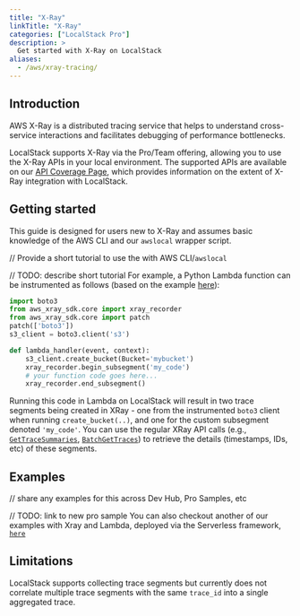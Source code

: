 ```yaml
---
title: "X-Ray"
linkTitle: "X-Ray"
categories: ["LocalStack Pro"]
description: >
  Get started with X-Ray on LocalStack
aliases:
  - /aws/xray-tracing/
---
```


## Introduction

AWS X-Ray is a distributed tracing service that helps to understand cross-service interactions and facilitates
debugging of performance bottlenecks.

LocalStack supports X-Ray via the Pro/Team offering, allowing
you to use the X-Ray APIs in your local environment.
The supported APIs are available on our [API Coverage Page](https://docs.localstack.cloud/references/coverage/coverage_xray/),
which provides information on the extent of X-Ray integration with LocalStack.

## Getting started

This guide is designed for users new to X-Ray and assumes basic
knowledge of the AWS CLI and our `awslocal` wrapper script.

// Provide a short tutorial to use the <Service Name> with AWS CLI/`awslocal`

// TODO: describe short tutorial
For example, a Python Lambda function can be instrumented as follows (based on the example [here](https://docs.aws.amazon.com/lambda/latest/dg/python-tracing.html)):

```python
import boto3
from aws_xray_sdk.core import xray_recorder
from aws_xray_sdk.core import patch
patch(['boto3'])
s3_client = boto3.client('s3')

def lambda_handler(event, context):
    s3_client.create_bucket(Bucket='mybucket')
    xray_recorder.begin_subsegment('my_code')
    # your function code goes here...
    xray_recorder.end_subsegment()
```

Running this code in Lambda on LocalStack will result in two trace segments being created in XRay - one from the instrumented `boto3` client when running `create_bucket(..)`, and one for the custom subsegment denoted `'my_code'`. You can use the regular XRay API calls (e.g., [`GetTraceSummaries`](https://docs.aws.amazon.com/xray/latest/api/API_GetTraceSummaries.html), [`BatchGetTraces`](https://docs.aws.amazon.com/xray/latest/api/API_BatchGetTraces.html)) to retrieve the details (timestamps, IDs, etc) of these segments.

## Examples

// share any examples for this <Service Name> across Dev Hub, Pro Samples, etc

// TODO: link to new pro sample
You can also checkout another of our examples with Xray and Lambda, deployed via the Serverless framework, [`here`](https://github.com/localstack/localstack-pro-samples/tree/master/lambda-xray)

## Limitations

LocalStack supports collecting trace segments but currently does not correlate multiple trace segments with the same
`trace_id` into a single aggregated trace.

